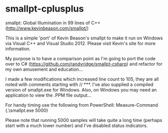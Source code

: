 smallpt-cplusplus
==============

smallpt: Global Illumination in 99 lines of C++ 
(http://www.kevinbeason.com/smallpt/)

This is a simple 'port' of Kevin Beason's smallpt to make it run on Windows via Visual C++ and Visual Studio 2012. Please visit Kevin's site for more information.  

My purpose is to have a comparison point as I'm going to port the code over to C# (https://github.com/randyridge/smallpt-csharp) and refactor for my own amusement and education...

I made a few modifications which increased line count to 105, they are all noted with comments starting with // ***.  I've also supplied a compiled version of smallpt.exe for Windows.  Also, on Windows you may need an application to view the .PPM file output...

For handy timing use the following from PowerShell:
Measure-Command {.\smallpt.exe 5000}

Please note that running 5000 samples will take quite a long time (perhaps start with a much lower number) and I've disabled status indicators.
